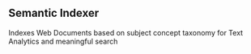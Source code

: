 ## Semantic Indexer
Indexes Web Documents based on subject concept taxonomy for Text Analytics and meaningful search
